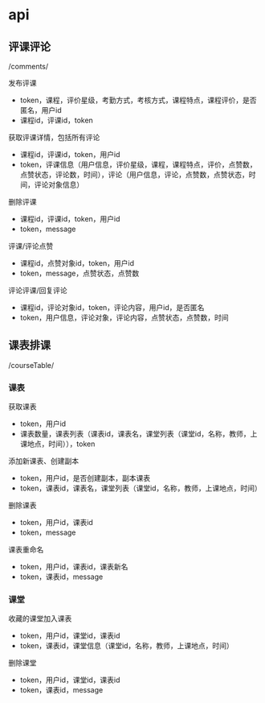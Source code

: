 # api

## 评课评论

/comments/

发布评课

+   token，课程，评价星级，考勤方式，考核方式，课程特点，课程评价，是否匿名，用户id
+   课程id，评课id，token

获取评课详情，包括所有评论

+   课程id，评课id，token，用户id
+   token，评课信息（用户信息，评价星级，课程，课程特点，评价，点赞数，点赞状态，评论数，时间），评论（用户信息，评论，点赞数，点赞状态，时间，评论对象信息）

删除评课

+   课程id，评课id，token，用户id
+   token，message

评课/评论点赞

+   课程id，点赞对象id，token，用户id
+   token，message，点赞状态，点赞数

评论评课/回复评论

+   课程id，评论对象id，token，评论内容，用户id，是否匿名
+   token，用户信息，评论对象，评论内容，点赞状态，点赞数，时间



## 课表排课

/courseTable/

### 课表

获取课表

+   token，用户id
+   课表数量，课表列表（课表id，课表名，课堂列表（课堂id，名称，教师，上课地点，时间）），token

添加新课表、创建副本

+   token，用户id，是否创建副本，副本课表
+   token，课表id，课表名，课堂列表（课堂id，名称，教师，上课地点，时间）

删除课表

+   token，用户id，课表id
+   token，message

课表重命名

+   token，用户id，课表id，课表新名
+   token，课表id，message

### 课堂

收藏的课堂加入课表

+   token，用户id，课堂id，课表id
+   token，课表id，课堂信息（课堂id，名称，教师，上课地点，时间）

删除课堂

+   token，用户id，课堂id，课表id
+   token，课表id，message

